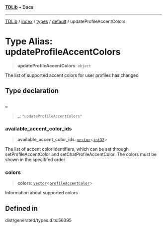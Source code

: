 [**TDLib**](../../../../../../README.md) • **Docs**

***

[TDLib](../../../../../../modules.md) / [index](../../../../../README.md) / [types](../../../README.md) / [default](../README.md) / updateProfileAccentColors

# Type Alias: updateProfileAccentColors

> **updateProfileAccentColors**: `object`

The list of supported accent colors for user profiles has changed

## Type declaration

### \_

> **\_**: `"updateProfileAccentColors"`

### available\_accent\_color\_ids

> **available\_accent\_color\_ids**: [`vector`](vector.md)\<[`int32`](int32-1.md)\>

The list of accent color identifiers, which can be set through setProfileAccentColor and setChatProfileAccentColor. The colors must be shown in the specififed order

### colors

> **colors**: [`vector`](vector.md)\<[`profileAccentColor`](profileAccentColor-1.md)\>

Information about supported colors

## Defined in

dist/generated/types.d.ts:56395
